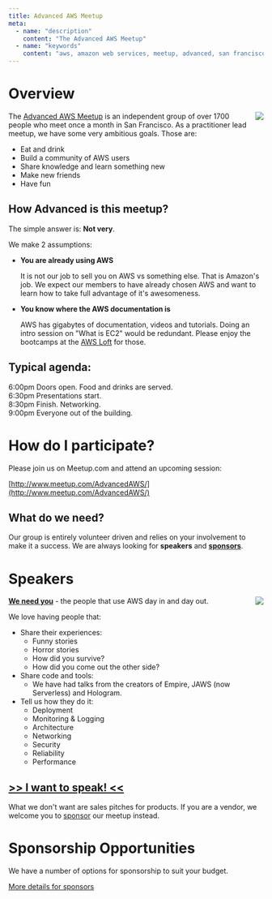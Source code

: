```yaml
---
title: Advanced AWS Meetup
meta:
  - name: "description"
    content: "The Advanced AWS Meetup"
  - name: "keywords"
    content: "aws, amazon web services, meetup, advanced, san francisco, bay area"
---
```


# Overview

<img src="/images/members.jpg" align="right">

The [Advanced AWS Meetup](http://www.meetup.com/AdvancedAWS/) is an independent group of over 1700 people who meet once a month in San Francisco. As a practitioner lead meetup, we have some very ambitious goals. Those are:

 -  Eat and drink
 -  Build a community of AWS users
 -  Share knowledge and learn something new
 -  Make new friends
 -  Have fun

## How Advanced is this meetup?

The simple answer is: **Not very**.

We make 2 assumptions:

 -  **You are already using AWS**

    It is not our job to sell you on AWS vs something else. That is Amazon's job. We expect our members to have already chosen AWS and want to learn how to take full advantage of it's awesomeness.

 -  **You know where the AWS documentation is**

    AWS has gigabytes of documentation, videos and tutorials. Doing an intro session on "What is EC2" would be redundant. Please enjoy the bootcamps at the [AWS Loft]((https://aws.amazon.com/start-ups/loft/sf-loft/)) for those.

## Typical agenda:

6:00pm  Doors open. Food and drinks are served.<br />
6:30pm  Presentations start.<br />
8:30pm  Finish. Networking.<br />
9:00pm  Everyone out of the building.<br />


# How do I participate?

Please join us on Meetup.com and attend an upcoming session:

[http://www.meetup.com/AdvancedAWS/](http://www.meetup.com/AdvancedAWS/)

## What do we need?

Our group is entirely volunteer driven and relies on your involvement to make it a success. We are always looking for **speakers** and [**sponsors**](/sponsor/).


# Speakers

<img src="/images/speaker-kms.jpg" align="right">

[**We need you**](http://bit.ly/aws-speak) - the people that use AWS day in and day out.

We love having people that:

 -  Share their experiences:
     -  Funny stories
     -  Horror stories
     -  How did you survive?
     -  How did you come out the other side?
 -  Share code and tools:
     -  We have had talks from the creators of Empire, JAWS (now Serverless) and Hologram.
 -  Tell us how they do it:
     - Deployment
     - Monitoring & Logging
     - Architecture
     - Networking
     - Security
     - Reliability
     - Performance

## [>> I want to speak! <<](http://bit.ly/aws-speak)

What we don't want are sales pitches for products. If you are a vendor, we welcome you to [sponsor](/advancedaws/sponsor/) our meetup instead.

# Sponsorship Opportunities

We have a number of options for sponsorship to suit your budget.

[More details for sponsors](/sponsor/)
